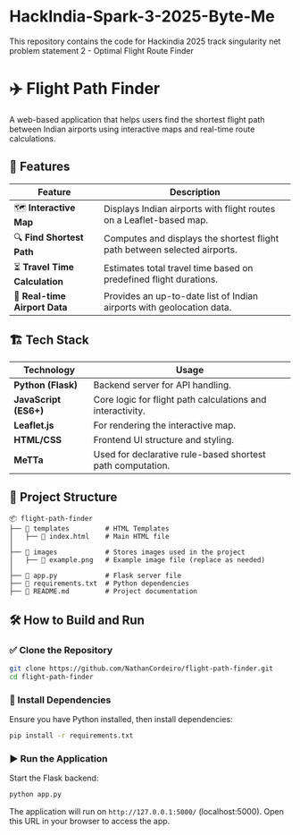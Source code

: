 # HackIndia-Spark-3-2025-Byte-Me
This repository contains the code for Hackindia 2025 track singularity net problem statement 2 - Optimal Flight Route Finder

# ✈️ Flight Path Finder

A web-based application that helps users find the shortest flight path between Indian airports using interactive maps and real-time route calculations.

## 🚀 Features

| Feature                 | Description |
|-------------------------|-------------|
| 🗺️ **Interactive Map**  | Displays Indian airports with flight routes on a Leaflet-based map. |
| 🔍 **Find Shortest Path** | Computes and displays the shortest flight path between selected airports. |
| ⏳ **Travel Time Calculation** | Estimates total travel time based on predefined flight durations. |
| 📍 **Real-time Airport Data** | Provides an up-to-date list of Indian airports with geolocation data. |

## 🏗️ Tech Stack

| Technology | Usage |
|------------|-------------|
| **Python (Flask)** | Backend server for API handling. |
| **JavaScript (ES6+)** | Core logic for flight path calculations and interactivity. |
| **Leaflet.js** | For rendering the interactive map. |
| **HTML/CSS** | Frontend UI structure and styling. |
| **MeTTa** | Used for declarative rule-based shortest path computation. |

## 📂 Project Structure

```
📦 flight-path-finder
├── 📁 templates         # HTML Templates
│   ├── 📄 index.html    # Main HTML file
│
├── 📁 images            # Stores images used in the project
│   ├── 📄 example.png   # Example image file (replace as needed)
│
├── 📄 app.py            # Flask server file
├── 📄 requirements.txt  # Python dependencies
├── 📄 README.md         # Project documentation
```

## 🛠️ How to Build and Run

### ✅ Clone the Repository
```sh
git clone https://github.com/NathanCordeiro/flight-path-finder.git
cd flight-path-finder
```

### 📌 Install Dependencies
Ensure you have Python installed, then install dependencies:
```sh
pip install -r requirements.txt
```

### ▶️ Run the Application
Start the Flask backend:
```sh
python app.py
```

The application will run on `http://127.0.0.1:5000/` (localhost:5000). Open this URL in your browser to access the app.




